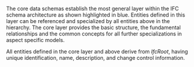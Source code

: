 ﻿The core data schemas establish the most general layer within the IFC schema architecture as shown highlighted in blue. Entities defined in this layer can be referenced and specialized by all entities above in the hierarchy. The core layer provides the basic structure, the fundamental relationships and the common concepts for all further specializations in aspect specific models.

All entities defined in the core layer and above derive from _IfcRoot_, having unique identification, name, description, and change control information.
